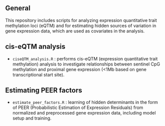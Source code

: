 ## General 
This repository includes scripts for analyzing expression quantitative trait methylation loci (eQTM) and for estimating hidden sources of variation in gene expression data, which are used as covariates in the analysis.

## cis-eQTM analysis 

* `ciseQTM_analysis.R` : performs cis-eQTM (expression quantitative trait methylation) analysis to investigate
relationships between sentinel CpG methylation and proximal gene expression (<1Mb based on gene transcriptional start site).

## Estimating PEER factors

* `estimate_peer_factors.R` : learning of hidden determinants in the form of PEER (Probabilistic Estimation of Expression Residuals) from normalized
and preprocessed gene expression data, including model setup and training. 
